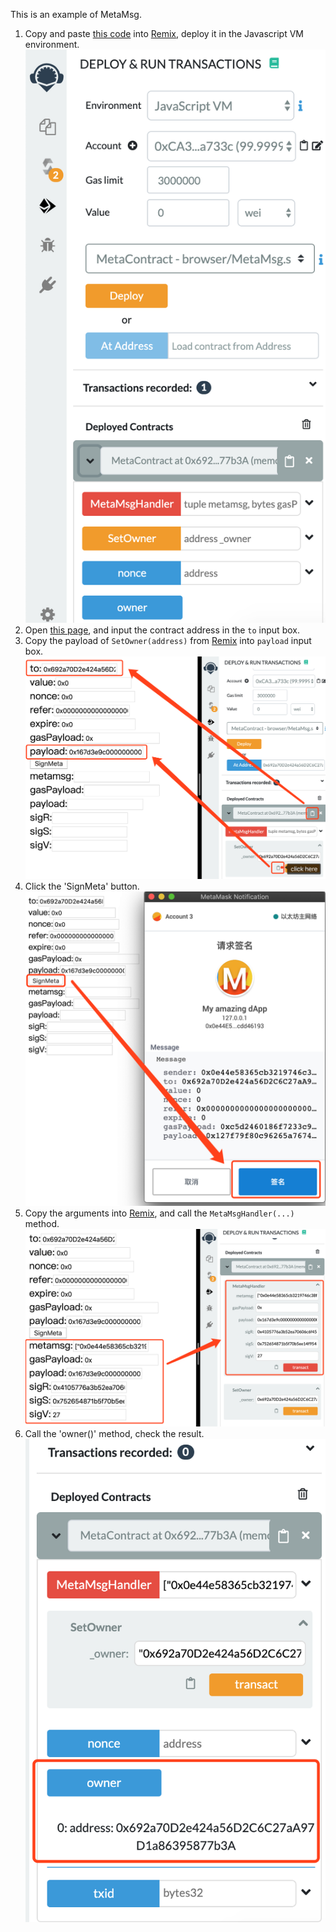 This is an example of MetaMsg.
1. Copy and paste [this code][MetaMsgSol] into [Remix][remix], deploy it in the Javascript VM environment.
    ![step1][deploy1]
2. Open [this page][MetaMsgDemo], and input the contract address in the `to` input box.
3. Copy the payload of `SetOwner(address)` from [Remix][remix] into `payload` input box.
    ![step2-3][encode3]
4. Click the 'SignMeta' button.
    ![step4][sign4]
5. Copy the arguments into [Remix][remix], and call the `MetaMsgHandler(...)` method.
    ![step5][metacall5]
6. Call the 'owner()' method, check the result.
    ![step6][owner6]

[remix]: http://remix.ethereum.org/#optimize=false&evmVersion=null&version=soljson-v0.5.12+commit.7709ece9.js
[MetaMsgSol]: MetaMsg.sol
[MetaMsgDemo]: MetaMsg.html
[deploy1]: img/deploy.png
[encode3]: img/encode.png
[sign4]: img/sign.png
[metacall5]: img/metacall.png
[owner6]: img/owner.png